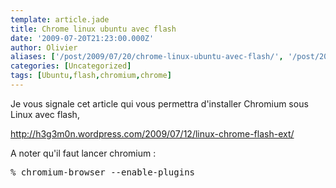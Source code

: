 ```yaml
---
template: article.jade
title: Chrome linux ubuntu avec flash
date: '2009-07-20T21:23:00.000Z'
author: Olivier
aliases: ['/post/2009/07/20/chrome-linux-ubuntu-avec-flash/', '/post/2009/07/20/chrome-linux-ubuntu-avec-flash/']
categories: [Uncategorized]
tags: [Ubuntu,flash,chromium,chrome]
---
```


<p>Je vous signale cet article qui vous permettra d'installer Chromium sous Linux avec flash,</p> <p><a href="http://h3g3m0n.wordpress.com/2009/07/12/linux-chrome-flash-ext/" title="http://h3g3m0n.wordpress.com/2009/07/12/linux-chrome-flash-ext/">http://h3g3m0n.wordpress.com/2009/07/12/linux-chrome-flash-ext/</a></p> <p>A noter qu'il faut lancer chromium :</p>
<pre class="prettyprint lang-bsh">% chromium-browser --enable-plugins</pre>
